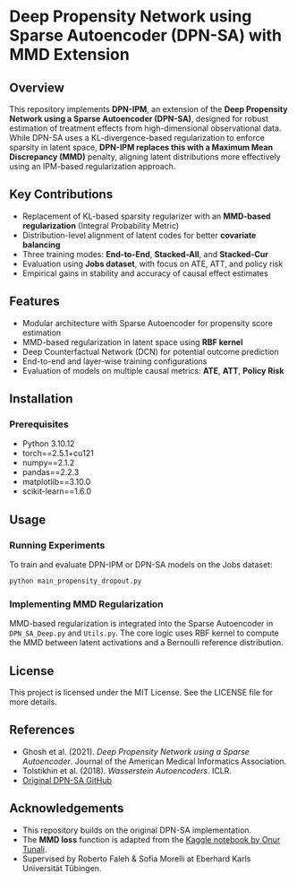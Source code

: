 # Deep Propensity Network using Sparse Autoencoder (DPN-SA) with MMD Extension

## Overview
This repository implements **DPN-IPM**, an extension of the **Deep Propensity Network using a Sparse Autoencoder (DPN-SA)**, designed for robust estimation of treatment effects from high-dimensional observational data. While DPN-SA uses a KL-divergence-based regularization to enforce sparsity in latent space, **DPN-IPM replaces this with a Maximum Mean Discrepancy (MMD)** penalty, aligning latent distributions more effectively using an IPM-based regularization approach.

## Key Contributions
- Replacement of KL-based sparsity regularizer with an **MMD-based regularization** (Integral Probability Metric)
- Distribution-level alignment of latent codes for better **covariate balancing**
- Three training modes: **End-to-End**, **Stacked-All**, and **Stacked-Cur**
- Evaluation using **Jobs dataset**, with focus on ATE, ATT, and policy risk
- Empirical gains in stability and accuracy of causal effect estimates

## Features
- Modular architecture with Sparse Autoencoder for propensity score estimation
- MMD-based regularization in latent space using **RBF kernel**
- Deep Counterfactual Network (DCN) for potential outcome prediction
- End-to-end and layer-wise training configurations
- Evaluation of models on multiple causal metrics: **ATE**, **ATT**, **Policy Risk**

## Installation
### Prerequisites
- Python 3.10.12
- torch==2.5.1+cu121
- numpy==2.1.2
- pandas==2.2.3
- matplotlib==3.10.0
- scikit-learn==1.6.0


## Usage
### Running Experiments
To train and evaluate DPN-IPM or DPN-SA models on the Jobs dataset:
```bash
python main_propensity_dropout.py
```

### Implementing MMD Regularization
MMD-based regularization is integrated into the Sparse Autoencoder in `DPN_SA_Deep.py` and `Utils.py`. The core logic uses RBF kernel to compute the MMD between latent activations and a Bernoulli reference distribution.

## License
This project is licensed under the MIT License. See the LICENSE file for more details.

## References
- Ghosh et al. (2021). *Deep Propensity Network using a Sparse Autoencoder*. Journal of the American Medical Informatics Association.
- Tolstikhin et al. (2018). *Wasserstein Autoencoders*. ICLR.
- [Original DPN-SA GitHub](https://github.com/shantanu-ai/DPN-SA)

## Acknowledgements
- This repository builds on the original DPN-SA implementation.
- The **MMD loss** function is adapted from the [Kaggle notebook by Onur Tunali](https://www.kaggle.com/code/onurtunali/maximum-mean-discrepancy).
- Supervised by Roberto Faleh & Sofia Morelli at Eberhard Karls Universität Tübingen.

